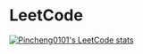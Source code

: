# LeetCode

[![Pincheng0101's LeetCode stats](https://leetcode-stats-six.vercel.app/api?username=Pincheng0101&theme=dark)](https://github.com/Pincheng0101/leetcode-stats)
